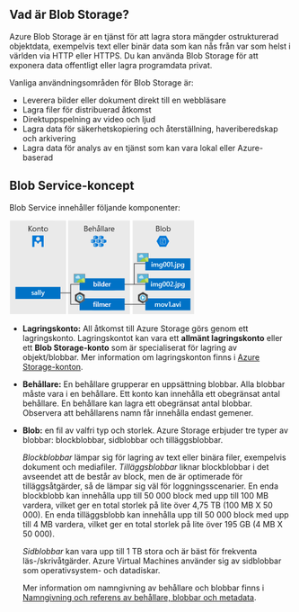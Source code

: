 ## <a name="what-is-blob-storage"></a>Vad är Blob Storage?
Azure Blob Storage är en tjänst för att lagra stora mängder ostrukturerad objektdata, exempelvis text eller binär data som kan nås från var som helst i världen via HTTP eller HTTPS. Du kan använda Blob Storage för att exponera data offentligt eller lagra programdata privat.

Vanliga användningsområden för Blob Storage är:

* Leverera bilder eller dokument direkt till en webbläsare
* Lagra filer för distribuerad åtkomst
* Direktuppspelning av video och ljud
* Lagra data för säkerhetskopiering och återställning, haveriberedskap och arkivering
* Lagra data för analys av en tjänst som kan vara lokal eller Azure-baserad

## <a name="blob-service-concepts"></a>Blob Service-koncept
Blob Service innehåller följande komponenter:

![Blobb-arkitektur](./media/storage-blob-concepts-include/blob1.png)

* **Lagringskonto:** All åtkomst till Azure Storage görs genom ett lagringskonto. Lagringskontot kan vara ett **allmänt lagringskonto** eller ett **Blob Storage-konto** som är specialiserat för lagring av objekt/blobbar. Mer information om lagringskonton finns i [Azure Storage-konton](../articles/storage/storage-create-storage-account.md).
* **Behållare:** En behållare grupperar en uppsättning blobbar. Alla blobbar måste vara i en behållare. Ett konto kan innehålla ett obegränsat antal behållare. En behållare kan lagra ett obegränsat antal blobbar. Observera att behållarens namn får innehålla endast gemener.
* **Blob:** en fil av valfri typ och storlek. Azure Storage erbjuder tre typer av blobbar: blockblobbar, sidblobbar och tilläggsblobbar.
  
    *Blockblobbar* lämpar sig för lagring av text eller binära filer, exempelvis dokument och mediafiler. *Tilläggsblobbar* liknar blockblobbar i det avseendet att de består av block, men de är optimerade för tilläggsåtgärder, så de lämpar sig väl för loggningsscenarier. En enda blockblobb kan innehålla upp till 50 000 block med upp till 100 MB vardera, vilket ger en total storlek på lite över 4,75 TB (100 MB X 50 000). En enda tilläggsblobb kan innehålla upp till 50 000 block med upp till 4 MB vardera, vilket ger en total storlek på lite över 195 GB (4 MB X 50 000).
  
    *Sidblobbar* kan vara upp till 1 TB stora och är bäst för frekventa läs-/skrivåtgärder. Azure Virtual Machines använder sig av sidblobbar som operativsystem- och datadiskar.
  
    Mer information om namngivning av behållare och blobbar finns i [Namngivning och referens av behållare, blobbar och metadata](https://msdn.microsoft.com/library/azure/dd135715.aspx).



<!--HONumber=Dec16_HO3-->


